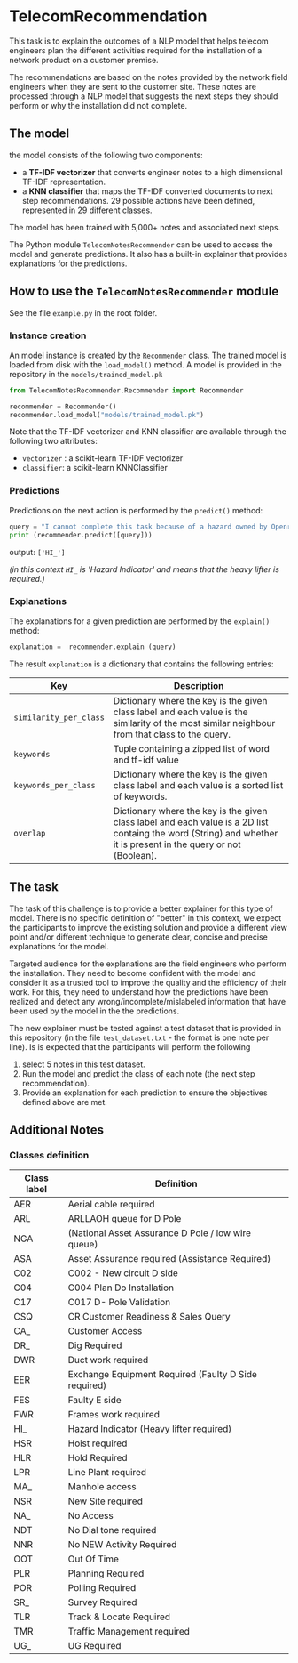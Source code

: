 # TelecomRecommendation

This task is to explain the outcomes of a NLP model that helps telecom engineers plan the different activities required for the installation of a network product on a customer premise. 

The recommendations are based on the notes provided by the network field engineers when they are sent to the customer site. These notes are processed through a NLP model that suggests the next steps they should perform or why the installation did not complete. 


## The model

the model consists of the following two components:

* a **TF-IDF vectorizer** that converts engineer notes  to a high dimensional TF-IDF representation.
* a **KNN classifier** that maps the TF-IDF converted documents to next step recommendations. 29 possible actions have been defined, represented in 29 different classes.

The model has been trained with 5,000+ notes and associated next steps.  

The Python module `TelecomNotesRecommender` can be used to access the model and generate predictions. It also has a built-in explainer that provides explanations for the predictions. 


 ## How to use the `TelecomNotesRecommender` module

See the file `example.py`  in the root folder.

### Instance creation
An model instance is created by the `Recommender` class. The trained model is loaded from disk with the `load_model()` method.  A model is provided in the repository in the `models/trained_model.pk`

```python
from TelecomNotesRecommender.Recommender import Recommender

recommender = Recommender()
recommender.load_model("models/trained_model.pk")
```
Note that the TF-IDF vectorizer and KNN classifier are available through the following two attributes:

* `vectorizer` : a scikit-learn TF-IDF vectorizer
* `classifier`: a scikit-learn KNNClassifier


### Predictions

Predictions on the next action is performed by the `predict()` method:

```python
query = "I cannot complete this task because of a hazard owned by Openreach / third party. Dp damaged by fire A1024 13416129 manager informed  is preventing further work. "
print (recommender.predict([query]))
````

output:
```['HI_']``` 

_(in this context  `HI_` is 'Hazard Indicator' and means that the heavy lifter is required.)_


### Explanations

The explanations for a given prediction are performed by the `explain()` method:

```python
explanation =  recommender.explain (query)
```

The result `explanation` is a dictionary that contains the following entries:

Key                           |   Description
---------------------|------------------------
`similarity_per_class` | Dictionary where the key is the given class label and each value is the similarity of the most similar neighbour from that class to the query.
`keywords` | Tuple containing a zipped list of word and tf-idf value
`keywords_per_class` |  Dictionary where the key is the given class label and each value is a sorted list of keywords.
`overlap` | Dictionary where the key is the given class label                   and each value is a 2D list containg the word (String) and whether it is present in the query or not (Boolean).            


                
## The task

The task of this challenge is to provide a better explainer for this type of model.  There is no specific definition of "better" in this context, we expect the participants to improve the existing solution and provide a different view point and/or different technique to generate clear, concise and precise explanations for the model. 

Targeted audience for the explanations are the field engineers who perform  the installation. They need to become confident with the model and consider it as a trusted tool to improve the quality and the efficiency of their work. For this, they need to understand how the predictions have been realized and detect any wrong/incomplete/mislabeled information that have been used by the model in the the predictions. 

The new explainer must be tested against a test dataset that is provided in this repository (in the file `test_dataset.txt` - the format is one note per line). Is is expected that the participants will perform the following

1. select 5 notes in this test dataset.
2. Run the model and predict the class of each note (the next step recommendation).
3. Provide an explanation for each prediction to ensure the objectives defined above are met.


       
       
## Additional Notes


### Classes definition

Class label | Definition 
------------|-----------
AER	|Aerial cable required
ARL	|ARLLAOH queue for D Pole 
NGA | (National Asset Assurance D Pole / low wire queue)  
ASA |	Asset Assurance required (Assistance Required)
C02 |	C002 - New circuit D side
C04	| C004 Plan Do Installation
C17 |	C017 D- Pole Validation	
CSQ |	CR Customer Readiness & Sales Query
CA_ |	Customer Access
DR_ |	Dig Required
DWR	|Duct work required
EER	| Exchange Equipment Required (Faulty D Side required)
FES	|Faulty E side
FWR |	Frames work required
HI_	| Hazard Indicator  (Heavy lifter required)
HSR	| Hoist required
HLR	| Hold Required
LPR	| Line Plant required
MA_ |	Manhole access
NSR |	New Site required
NA_	| No Access
NDT | 	No Dial tone required
NNR	| No NEW Activity Required
OOT	 | Out Of Time
PLR	| Planning Required
POR |	Polling Required
SR_	| Survey Required
TLR	| Track & Locate Required
TMR	 |Traffic Management required
UG_	| UG Required





